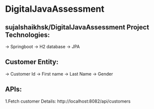 # DigitalJavaAssessment
sujalshaikhsk/DigitalJavaAssessment Project
Technologies:
------------
 -> Springboot
 -> H2 database
 -> JPA

Customer Entity:
---------------
 -> Customer Id
 -> First name
 -> Last Name
 -> Gender
 
APIs:
----
1.Fetch customer Details: http://localhost:8082/api/customers
